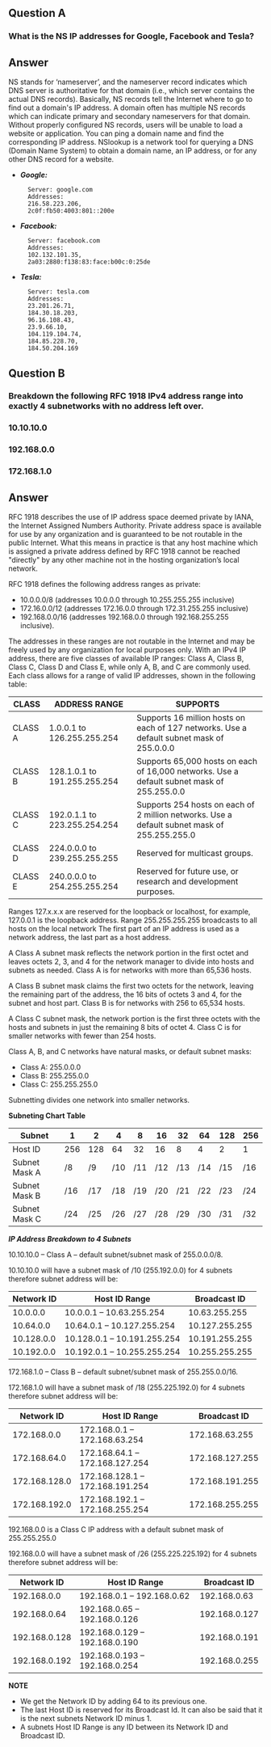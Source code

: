 ## **Question A**
### What is the NS IP addresses for Google, Facebook and Tesla?

## **Answer**

NS stands for ‘nameserver’, and the nameserver record indicates which DNS server is authoritative for that domain (i.e., which server contains the actual DNS records). Basically, NS records tell the Internet where to go to find out a domain's IP address. A domain often has multiple NS records which can indicate primary and secondary nameservers for that domain. Without properly configured NS records, users will be unable to load a website or application. You can ping a domain name and find the corresponding IP address. NSlookup is a network tool for querying a DNS (Domain Name System) to obtain a domain name, an IP address, or for any other DNS record for a website.

- ***Google:*** 

        Server: google.com
        Addresses:  
        216.58.223.206,
        2c0f:fb50:4003:801::200e
                    

- ***Facebook:***

        Server: facebook.com
        Addresses: 
        102.132.101.35,
        2a03:2880:f138:83:face:b00c:0:25de

- ***Tesla:***

        Server: tesla.com
        Addresses: 
        23.201.26.71,
        184.30.18.203,
        96.16.108.43,
        23.9.66.10,
        104.119.104.74,
        184.85.228.70,
        184.50.204.169

## **Question B**
### Breakdown the following RFC 1918 IPv4 address range into exactly 4 subnetworks with no address left over.
### 10.10.10.0

### 192.168.0.0

### 172.168.1.0


## **Answer**

RFC 1918 describes the use of IP address space deemed private by IANA, the Internet Assigned Numbers Authority. Private address space is available for use by any organization and is guaranteed to be not routable in the public Internet. What this means in practice is that any host machine which is assigned a private address defined by RFC 1918 cannot be reached "directly" by any other machine not in the hosting organization’s local network.

RFC 1918 defines the following address ranges as private:
- 10.0.0.0/8 (addresses 10.0.0.0 through 10.255.255.255 inclusive)
- 172.16.0.0/12 (addresses 172.16.0.0 through 172.31.255.255 inclusive)
- 192.168.0.0/16 (addresses 192.168.0.0 through 192.168.255.255 inclusive).

The addresses in these ranges are not routable in the Internet and may be freely used by any organization for local purposes only. With an IPv4 IP address, there are five classes of available IP ranges: Class A, Class B, Class C, Class D and Class E, while only A, B, and C are commonly used. Each class allows for a range of valid IP addresses, shown in the following table:

| CLASS | ADDRESS RANGE | SUPPORTS |
| ----- | ------------- | -------- |
| CLASS A | 1.0.0.1 to 126.255.255.254 | Supports 16 million hosts on each of 127 networks. Use a default subnet mask of 255.0.0.0 |
| CLASS B | 128.1.0.1 to 191.255.255.254 | Supports 65,000 hosts on each of 16,000 networks. Use a default subnet mask of 255.255.0.0 |
| CLASS C | 192.0.1.1 to 223.255.254.254 | Supports 254 hosts on each of 2 million networks. Use a default subnet mask of 255.255.255.0 |
| CLASS D | 224.0.0.0 to 239.255.255.255 | Reserved for multicast groups. |
| CLASS E | 240.0.0.0 to 254.255.255.254 | Reserved for future use, or research and development purposes. |

Ranges 127.x.x.x are reserved for the loopback or localhost, for example, 127.0.0.1 is the loopback address. Range 255.255.255.255 broadcasts to all hosts on the local network The first part of an IP address is used as a network address, the last part as a host address.

A Class A subnet mask reflects the network portion in the first octet and leaves octets 2, 3, and 4 for the network manager to divide into hosts and subnets as needed. Class A is for networks with more than 65,536 hosts.

A Class B subnet mask claims the first two octets for the network, leaving the remaining part of the address, the 16 bits of octets 3 and 4, for the subnet and host part. Class B is for networks with 256 to 65,534 hosts.

A Class C subnet mask, the network portion is the first three octets with the hosts and subnets in just the remaining 8 bits of octet 4. Class C is for smaller networks with fewer than 254 hosts.

Class A, B, and C networks have natural masks, or default subnet masks:
- Class A: 255.0.0.0
- Class B: 255.255.0.0
- Class C: 255.255.255.0

Subnetting divides one network into smaller networks.

**Subneting Chart Table**

| Subnet | 1 | 2 | 4 | 8 | 16 | 32 | 64 | 128 | 256 |
| ------- | - | - | - | - | - | - | - | - | - |
| Host ID | 256 | 128 | 64 | 32 | 16 | 8 | 4 | 2 | 1 |
| Subnet Mask A | /8 | /9 | /10 | /11 | /12 | /13 | /14 | /15 | /16 |
| Subnet Mask B | /16 | /17 | /18 | /19 | /20 | /21 | /22 | /23 | /24 |
| Subnet Mask C | /24 | /25 | /26 | /27 | /28 | /29 | /30 | /31 | /32 |

***IP Address Breakdown to 4 Subnets***

10.10.10.0 – Class A – default subnet/subnet mask of 255.0.0.0/8.

10.10.10.0 will have a subnet mask of /10 (255.192.0.0) for 4 subnets therefore subnet address will be:

| Network ID | Host ID Range | Broadcast ID |
| ---------- | ------------- | ------------ |
| 10.0.0.0 | 10.0.0.1 – 10.63.255.254 | 10.63.255.255 |
| 10.64.0.0 | 10.64.0.1 – 10.127.255.254 | 10.127.255.255 |
| 10.128.0.0 | 10.128.0.1 – 10.191.255.254 | 10.191.255.255 |
| 10.192.0.0 | 10.192.0.1 – 10.255.255.254 | 10.255.255.255 |

172.168.1.0 – Class B – default subnet/subnet mask of 255.255.0.0/16.

172.168.1.0 will have a subnet mask of /18 (255.225.192.0) for 4 subnets therefore subnet address will be:

| Network ID | Host ID Range | Broadcast ID |
| ---------- | ------------- | ------------ |
| 172.168.0.0 | 172.168.0.1 – 172.168.63.254 | 172.168.63.255 |
| 172.168.64.0 | 172.168.64.1 – 172.168.127.254 | 172.168.127.255 |
| 172.168.128.0 | 172.168.128.1 – 172.168.191.254 | 172.168.191.255 |
| 172.168.192.0 | 172.168.192.1 – 172.168.255.254 | 172.168.255.255 |

192.168.0.0 is a Class C IP address with a default subnet mask of 255.255.255.0

192.168.0.0 will have a subnet mask of /26 (255.225.225.192) for 4 subnets therefore subnet address will be:

| Network ID | Host ID Range | Broadcast ID |
| ---------- | ------------- | ------------ |
| 192.168.0.0 | 192.168.0.1 – 192.168.0.62 | 192.168.0.63 |
| 192.168.0.64 | 192.168.0.65 – 192.168.0.126 | 192.168.0.127 |
| 192.168.0.128 | 192.168.0.129 – 192.168.0.190 | 192.168.0.191 |
| 192.168.0.192 | 192.168.0.193 – 192.168.0.254 | 192.168.0.255 |

**NOTE**
- We get the Network ID by adding 64 to its previous one.
- The last Host ID is reserved for its Broadcast Id. It can also be said that it is the next subnets Network ID minus 1.
- A subnets Host ID Range is any ID between its Network ID and Broadcast ID.